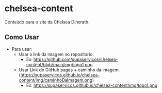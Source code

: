 # chelsea-content
Conteúdo para o site da Chelsea Dinorath.

## Como Usar
  * Para usar:
     - Usar o link da imagem no repositório.
        - Ex: https://github.com/supaservicos/chelsea-content/blob/main/img/logo1.png
     - Usar Link do GitHub pages + caminho da imagem. (https://supaservicos.github.io/chelsea-content/img/caminhoDaImagem.png)
        - Ex: https://supaservicos.github.io/chelsea-content/img/logo1.png
